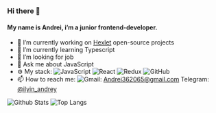 ### Hi there 👋

#### My name is Andrei, i’m a junior frontend-developer.


- 🔭 I’m currently working on [Hexlet](https://hexlet.io) open-source projects
- 🌱 I’m currently learning Typescript
- 🤔 I’m looking for job
- 💬 Ask me about JavaScript
- ⚙️ My stack: ![JavaScript](https://img.shields.io/badge/-JavaScript-black?style=flat-square&logo=javascript)
![React](https://img.shields.io/badge/-React-black?style=flat-square&logo=react)
![Redux](https://img.shields.io/badge/-Redux-black?style=flat-square&logo=redux)
![GitHub](https://img.shields.io/badge/-GitHub-181717?style=flat-square&logo=github)
- 📫 How to reach me: ![Gmail](https://img.shields.io/badge/-email-black?style=plastic&logo=Gmail): [Andrei362065@gmail.com](mailto:Andrei362065@gmail.com) Telegram: [@ilyin_andrey](https://t.me/ilyin_andrey)

![Github Stats](https://github-readme-stats.vercel.app/api?username=AndreiIlin&count_private=true&show_icons=true&include_all_commits=true)
![Top Langs](https://github-readme-stats.vercel.app/api/top-langs/?username=AndreiIlin&hide=TeX&layout=compact)
